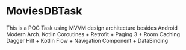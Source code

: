 # MoviesDBTask
This is a POC Task using MVVM design architecture besides Android Modern Arch.
Kotlin Coroutines + Retrofit + Paging 3 + Room Caching 
Dagger Hilt + Kotlin Flow + Navigation Component + DataBinding  
